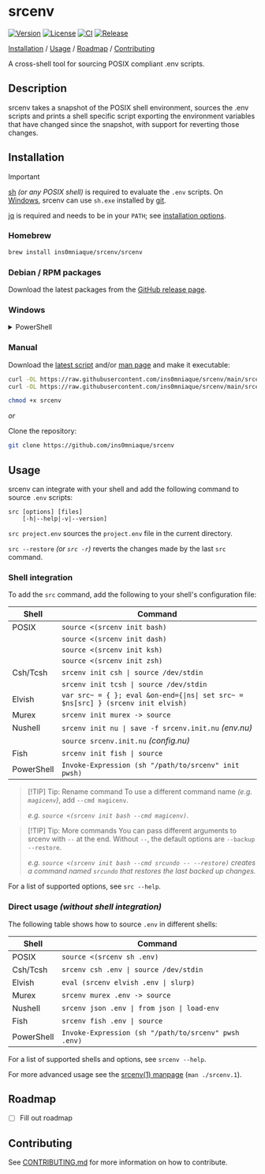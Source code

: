 # srcenv

[![Version](https://img.shields.io/github/v/release/ins0mniaque/srcenv)](https://github.com/ins0mniaque/srcenv/releases)
[![License](https://img.shields.io/github/license/ins0mniaque/srcenv)](https://github.com/ins0mniaque/srcenv/blob/master/LICENSE)
[![CI](https://github.com/ins0mniaque/srcenv/actions/workflows/ci.yml/badge.svg)](https://github.com/ins0mniaque/srcenv/actions/workflows/ci.yml)
[![Release](https://github.com/ins0mniaque/srcenv/actions/workflows/release.yml/badge.svg)](https://github.com/ins0mniaque/srcenv/actions/workflows/release.yml)

[Installation](#installation) / [Usage](#usage) / [Roadmap](#roadmap) / [Contributing](#contributing)

A cross-shell tool for sourcing POSIX compliant .env scripts.

## Description

srcenv takes a snapshot of the POSIX shell environment, sources the .env scripts
and prints a shell specific script exporting the environment variables that have
changed since the snapshot, with support for reverting those changes.

## Installation

> [!IMPORTANT]
> [sh](https://pubs.opengroup.org/onlinepubs/9799919799/utilities/sh.html) _(or any POSIX shell)_ is required to evaluate the `.env` scripts. On [Windows](#windows), srcenv can use `sh.exe` installed by [git](https://git-scm.com).
>
> [jq](https://jqlang.github.io/jq) is required and needs to be in your `PATH`; see [installation options](https://jqlang.github.io/jq/download).

### Homebrew

```bash
brew install ins0mniaque/srcenv/srcenv
```

### Debian / RPM packages

Download the latest packages from the [GitHub release page](https://github.com/ins0mniaque/srcenv/releases).

### Windows

<details>
    <summary>PowerShell</summary><p></p>

Install for current user:

```powershell
# Create installation directory
New-Item "$Env:LOCALAPPDATA\srcenv" -ItemType Directory

# Download srcenv to installation directory
Invoke-WebRequest https://raw.githubusercontent.com/ins0mniaque/srcenv/main/srcenv -OutFile "$Env:LOCALAPPDATA\srcenv\srcenv"
```

Add to `$HOME\Documents\PowerShell\Profile.ps1`:

```powershell
# Add POSIX shell (sh) to PATH
$Env:PATH += ";$Env:ProgramFiles\Git\usr\bin\"

# Initialize srcenv
Invoke-Expression (sh "$Env:LOCALAPPDATA\srcenv\srcenv" init pwsh)
```

</details>

### Manual

Download the [latest script](https://raw.githubusercontent.com/ins0mniaque/srcenv/main/srcenv) and/or [man page](https://raw.githubusercontent.com/ins0mniaque/srcenv/main/srcenv.1) and make it executable:

```bash
curl -OL https://raw.githubusercontent.com/ins0mniaque/srcenv/main/srcenv
curl -OL https://raw.githubusercontent.com/ins0mniaque/srcenv/main/srcenv.1

chmod +x srcenv
```

_or_

Clone the repository:

```bash
git clone https://github.com/ins0mniaque/srcenv
```

## Usage

srcenv can integrate with your shell and add the following command to source `.env` scripts:

```text
src [options] [files]
    [-h|--help|-v|--version]
```

`src project.env` sources the `project.env` file in the current directory.

`src --restore` _(or `src -r`)_ reverts the changes made by the last `src` command.

### Shell integration

To add the `src` command, add the following to your shell's configuration file:

| Shell      | Command                                               |
|------------|-------------------------------------------------------|
| POSIX      | `source <(srcenv init bash)`                          |
|            | `source <(srcenv init dash)`                          |
|            | `source <(srcenv init ksh)`                           |
|            | `source <(srcenv init zsh)`                           |
| Csh/Tcsh   | `srcenv init csh \| source /dev/stdin`                |
|            | `srcenv init tcsh \| source /dev/stdin`               |
| Elvish     | `var src~ = { }; eval &on-end={\|ns\| set src~ = $ns[src] } (srcenv init elvish)` |
| Murex      | `srcenv init murex -> source`                         |
| Nushell    | `srcenv init nu \| save -f srcenv.init.nu` _(env.nu)_ |
|            | `source srcenv.init.nu` _(config.nu)_                 |
| Fish       | `srcenv init fish \| source`                          |
| PowerShell | `Invoke-Expression (sh "/path/to/srcenv" init pwsh)`  |

> [!TIP] Tip: Rename command
> To use a different command name _(e.g. `magicenv`)_, add `--cmd magicenv`.
>
> _e.g. `source <(srcenv init bash --cmd magicenv)`._

> [!TIP] Tip: More commands
> You can pass different arguments to srcenv with `--` at the end. Without `--`, the default options are `--backup --restore`.
>
> _e.g. `source <(srcenv init bash --cmd srcundo -- --restore)` creates a command named `srcundo` that restores the last backed up changes._

For a list of supported options, see `src --help`.

### Direct usage _(without shell integration)_

The following table shows how to source `.env` in different shells:

| Shell      | Command                                               |
|------------|-------------------------------------------------------|
| POSIX      | `source <(srcenv sh .env)`                            |
| Csh/Tcsh   | `srcenv csh .env \| source /dev/stdin`                |
| Elvish     | `eval (srcenv elvish .env \| slurp)`                  |
| Murex      | `srcenv murex .env -> source`                         |
| Nushell    | `srcenv json .env \| from json \| load-env`           |
| Fish       | `srcenv fish .env \| source`                          |
| PowerShell | `Invoke-Expression (sh "/path/to/srcenv" pwsh .env)`  |

For a list of supported shells and options, see `srcenv --help`.

For more advanced usage see the [srcenv(1) manpage](https://github.com/ins0mniaque/srcenv/blob/main/srcenv.1.md) (`man ./srcenv.1`).

## Roadmap

- [ ] Fill out roadmap

## Contributing

See [CONTRIBUTING.md](https://github.com/ins0mniaque/srcenv/blob/main/CONTRIBUTING.md) for more information on how to contribute.
